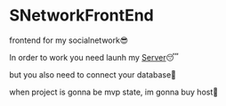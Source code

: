 # SNetworkFrontEnd

frontend for my socialnetwork😎

In order to work you need launh my [Server](https://github.com/bluefqcebaby/SocialNetworkBackEnd)😴

but you also need to connect your database🤕

when project is gonna be mvp state, im gonna buy host🥸
